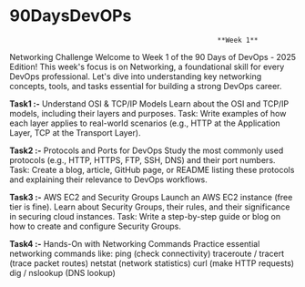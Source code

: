 # 90DaysDevOPs
                                                       **Week 1**
Networking Challenge Welcome to Week 1 of the 90 Days of DevOps - 2025 Edition! This week's focus is on Networking, a foundational skill for every DevOps professional. Let's dive into understanding key networking concepts, tools, and tasks essential for building a strong DevOps career.

**Task1 :-**
Understand OSI & TCP/IP Models Learn about the OSI and TCP/IP models, including their layers and purposes. Task: Write examples of how each layer applies to real-world scenarios (e.g., HTTP at the Application Layer, TCP at the Transport Layer).

**Task2 :-**
Protocols and Ports for DevOps Study the most commonly used protocols (e.g., HTTP, HTTPS, FTP, SSH, DNS) and their port numbers. Task: Create a blog, article, GitHub page, or README listing these protocols and explaining their relevance to DevOps workflows. 

**Task3 :-**
AWS EC2 and Security Groups Launch an AWS EC2 instance (free tier is fine). Learn about Security Groups, their rules, and their significance in securing cloud instances. Task: Write a step-by-step guide or blog on how to create and configure Security Groups. 

**Task4 :-**
Hands-On with Networking Commands Practice essential networking commands like: ping (check connectivity) traceroute / tracert (trace packet routes) netstat (network statistics) curl (make HTTP requests) dig / nslookup (DNS lookup) 

